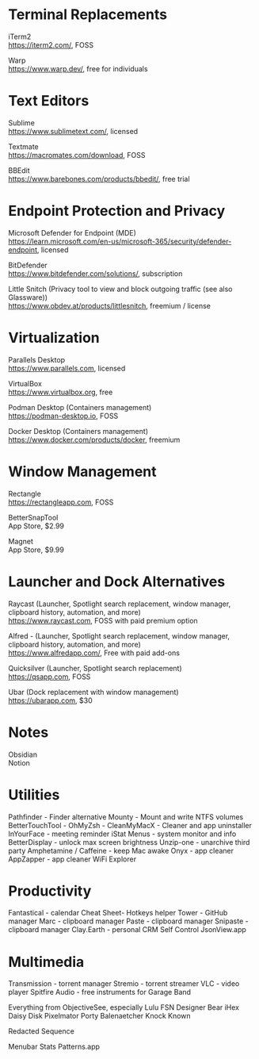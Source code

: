 # Terminal Replacements
iTerm2  
https://iterm2.com/, FOSS  

Warp  
https://www.warp.dev/, free for individuals  


# Text Editors
Sublime  
https://www.sublimetext.com/, licensed  

Textmate  
https://macromates.com/download, FOSS  

BBEdit  
https://www.barebones.com/products/bbedit/, free trial  


# Endpoint Protection and Privacy
Microsoft Defender for Endpoint (MDE)  
https://learn.microsoft.com/en-us/microsoft-365/security/defender-endpoint, licensed  

BitDefender  
https://www.bitdefender.com/solutions/, subscription  

Little Snitch (Privacy tool to view and block outgoing traffic (see also Glassware))  
https://www.obdev.at/products/littlesnitch, freemium / license  


# Virtualization
Parallels Desktop  
https://www.parallels.com, licensed  

VirtualBox  
https://www.virtualbox.org, free  

Podman Desktop (Containers management)  
https://podman-desktop.io, FOSS  

Docker Desktop (Containers management)  
https://www.docker.com/products/docker, freemium  


# Window Management
Rectangle  
https://rectangleapp.com, FOSS  

BetterSnapTool  
App Store, $2.99  

Magnet  
App Store, $9.99  


# Launcher and Dock Alternatives
Raycast (Launcher, Spotlight search replacement, window manager, clipboard history, automation, and more)  
https://www.raycast.com, FOSS with paid premium option  

Alfred - (Launcher, Spotlight search replacement, window manager, clipboard history, automation, and more)  
https://www.alfredapp.com/, Free with paid add-ons  

Quicksilver (Launcher, Spotlight search replacement)  
https://qsapp.com, FOSS  

Ubar (Dock replacement with window management)  
https://ubarapp.com, $30  


# Notes
Obsidian  
Notion  


# Utilities
Pathfinder - Finder alternative
Mounty - Mount and write NTFS volumes
BetterTouchTool - 
OhMyZsh - 
CleanMyMacX - Cleaner and app uninstaller
InYourFace - meeting reminder
iStat Menus - system monitor and info
BetterDisplay - unlock max screen brightness
Unzip-one - unarchive third party
Amphetamine / Caffeine - keep Mac awake
Onyx - app cleaner
AppZapper - app cleaner
WiFi Explorer

# Productivity
Fantastical - calendar
Cheat Sheet- Hotkeys helper
Tower - GitHub manager
Marc - clipboard manager
Paste - clipboard manager
Snipaste - clipboard manager
Clay.Earth - personal CRM
Self Control
JsonView.app

# Multimedia
Transmission - torrent manager
Stremio - torrent streamer
VLC - video player
Spitfire Audio - free instruments for Garage Band

Everything from ObjectiveSee, especially Lulu
FSN Designer
Bear
iHex
Daisy Disk
Pixelmator
Porty
Balenaetcher
Knock Known

Redacted
Sequence

Menubar Stats
Patterns.app

